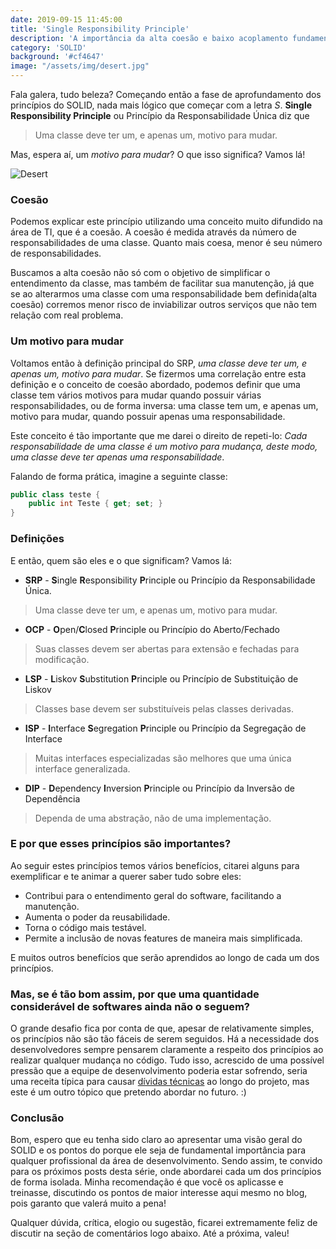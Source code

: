 ```yaml
---
date: 2019-09-15 11:45:00
title: 'Single Responsibility Principle'
description: 'A importância da alta coesão e baixo acoplamento fundamentado neste princípio do SOLID.'
category: 'SOLID'
background: '#cf4647'
image: "/assets/img/desert.jpg"
---
```


Fala galera, tudo beleza? Começando então a fase de aprofundamento dos princípios do SOLID, nada mais lógico que começar com a letra _S_.
**Single Responsibility Principle** ou Princípio da Responsabilidade Única diz que
> Uma classe deve ter um, e apenas um, motivo para mudar.

Mas, espera aí, um _motivo para mudar_? O que isso significa? Vamos lá!

![Desert](/assets/img/desert.jpg)

### Coesão
Podemos explicar este princípio utilizando uma conceito muito difundido na área de TI, que é a coesão.
A coesão é medida através da número de responsabilidades de uma classe. Quanto mais coesa, menor é seu número de responsabilidades.

Buscamos a alta coesão não só com o objetivo de simplificar o entendimento da classe, mas também de facilitar sua manutenção, já que
se ao alterarmos uma classe com uma responsabilidade bem definida(alta coesão) corremos menor risco de inviabilizar outros serviços
que não tem relação com real problema. 

### Um motivo para mudar
Voltamos então à definição principal do SRP, _uma classe deve ter um, e apenas um, motivo para mudar_. Se fizermos uma correlação entre esta
definição e o conceito de coesão abordado, podemos definir que uma classe tem vários motivos para mudar quando possuir várias responsabilidades, 
ou de forma inversa: uma classe tem um, e apenas um, motivo para mudar, quando possuir apenas uma responsabilidade.

Este conceito é tão importante que me darei o direito de repeti-lo: _Cada responsabilidade de uma classe é um motivo para mudança, deste modo, uma classe deve ter apenas uma responsabilidade_.

Falando de forma prática, imagine a seguinte classe:
``` csharp
public class teste {
    public int Teste { get; set; }
}
```

### Definições
E então, quem são eles e o que significam? Vamos lá:

- **SRP** - **S**ingle **R**esponsibility **P**rinciple ou Princípio da Responsabilidade Única.

> Uma classe deve ter um, e apenas um, motivo para mudar.

- **OCP** - **O**pen/**C**losed **P**rinciple ou Princípio do Aberto/Fechado

> Suas classes devem ser abertas para extensão e fechadas para modificação.

- **LSP** - **L**iskov **S**ubstitution **P**rinciple ou Princípio de Substituição de Liskov

> Classes base devem ser substituíveis pelas classes derivadas.

- **ISP** - **I**nterface **S**egregation **P**rinciple ou Princípio da Segregação de Interface

> Muitas interfaces especializadas são melhores que uma única interface generalizada.

- **DIP** - **D**ependency **I**nversion **P**rinciple ou Princípio da Inversão de Dependência

> Dependa de uma abstração, não de uma implementação.

### E por que esses princípios são importantes?
Ao seguir estes princípios temos vários benefícios, citarei alguns para exemplificar e te animar a querer saber tudo sobre eles:
- Contribui para o entendimento geral do software, facilitando a manutenção.
- Aumenta o poder da reusabilidade.
- Torna o código mais testável.
- Permite a inclusão de novas features de maneira mais simplificada.

E muitos outros benefícios que serão aprendidos ao longo de cada um dos princípios.

### Mas, se é tão bom assim, por que uma quantidade considerável de softwares ainda não o seguem?
O grande desafio fica por conta de que, apesar de relativamente simples, os princípios não são tão fáceis de serem seguidos. Há a 
necessidade dos desenvolvedores sempre pensarem claramente a respeito dos princípios ao realizar qualquer mudança no código. Tudo isso,
acrescido de uma possível pressão que a equipe de desenvolvimento poderia estar sofrendo, seria uma receita típica para causar [dívidas
técnicas](https://en.wikipedia.org/wiki/Technical_debt) ao longo do projeto, mas este é um outro tópico que pretendo abordar no futuro. :)

### Conclusão
Bom, espero que eu tenha sido claro ao apresentar uma visão geral do SOLID e os pontos do porque ele seja de fundamental importância para
qualquer profissional da área de desenvolvimento. Sendo assim, te convido para os próximos posts desta série, onde
abordarei cada um dos princípios de forma isolada. Minha recomendação é que você os aplicasse e treinasse, discutindo
os pontos de maior interesse aqui mesmo no blog, pois garanto que valerá muito a pena!

Qualquer dúvida, crítica, elogio ou sugestão, ficarei extremamente feliz de discutir na seção de comentários logo abaixo. Até a próxima, valeu!